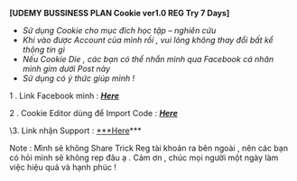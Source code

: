 **[UDEMY BUSSINESS PLAN Cookie ver1.0 REG Try 7 Days]** 

- *Sử dụng Cookie cho mục đích học tập – nghiên cứu*
- *Khi vào được Account của mình rồi , vui lòng không thay đổi bất kể thông tin gì* 
- *Nếu Cookie Die , các bạn có thể nhắn mình qua Facebook cá nhân mình gim dưới Post này*
- *Sử dụng có ý thức giúp mình !*

1 . Link Facebook mình : [***Here***](https://www.facebook.com/N.V.D.283/)

2 . Cookie Editor dùng để Import Code : [***Here***](https://chrome.google.com/webstore/detail/cookie-editor/hlkenndednhfkekhgcdicdfddnkalmdm)

\3. Link nhận Support : [***Here](https://www.facebook.com/photo?fbid=3330306193873101&set=a.1387699194800487)*** 

Note : Mình sẽ không Share Trick Reg tài khoản ra bên ngoài , nên các bạn có hỏi mình sẽ không rep đâu ạ . Cảm ơn , chúc mọi người một ngày làm việc hiệu quả và hạnh phúc !

